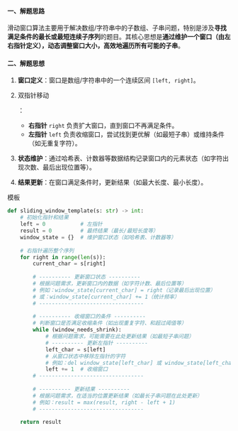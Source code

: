 #### 一、解题思路

滑动窗口算法主要用于解决数组/字符串中的子数组、子串问题，特别是涉及**寻找满足条件的最长或最短连续子序列**的题目。其核心思想是**通过维护一个窗口（由左右指针定义），动态调整窗口大小，高效地遍历所有可能的子串**。

#### 二、解题思想

1. **窗口定义**：窗口是数组/字符串中的一个连续区间 `[left, right]`。

2. 双指针移动

   ：

   - **右指针** `right` 负责扩大窗口，直到窗口不再满足条件。
   - **左指针** `left` 负责收缩窗口，尝试找到更优解（如最短子串）或维持条件（如无重复字符）。

3. **状态维护**：通过哈希表、计数器等数据结构记录窗口内的元素状态（如字符出现次数、最后出现位置等）。

4. **结果更新**：在窗口满足条件时，更新结果（如最大长度、最小长度）。

模板

```python
def sliding_window_template(s: str) -> int:
    # 初始化指针和结果
    left = 0           # 左指针
    result = 0         # 最终结果（最长/最短长度等）
    window_state = {}  # 维护窗口状态（如哈希表、计数器等）
    
    # 右指针遍历整个序列
    for right in range(len(s)):
        current_char = s[right]
        
        # ---------- 更新窗口状态 ----------
        # 根据问题需求，更新窗口内的数据（如字符计数、最后位置等）
        # 例如：window_state[current_char] = right（记录最后出现位置）
        # 或：window_state[current_char] += 1（统计频率）
        # ---------------------------------
        
        # ---------- 收缩窗口的条件 ----------
        # 判断窗口是否满足收缩条件（如出现重复字符、和超过阈值等）
        while (window_needs_shrink):
            # 根据问题需求，可能需要在此处更新结果（如最短子串问题）
            # ---------- 更新左指针 ----------
            left_char = s[left]
            # 从窗口状态中移除左指针的字符
            # 例如：del window_state[left_char] 或 window_state[left_char] -= 1
            left += 1  # 收缩窗口
        # ---------------------------------
        
        # ---------- 更新结果 ----------
        # 根据问题需求，在适当的位置更新结果（如最长子串问题在此处更新）
        # 例如：result = max(result, right - left + 1)
        # ---------------------------------
    
    return result

```

